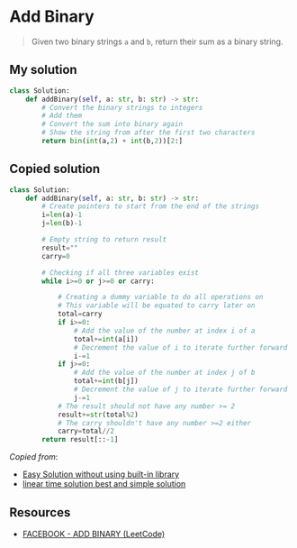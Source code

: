 # Add Binary

> Given two binary strings `a` and `b`, return their sum as a binary string.

## My solution

```python
class Solution:
    def addBinary(self, a: str, b: str) -> str:
        # Convert the binary strings to integers
        # Add them
        # Convert the sum into binary again
        # Show the string from after the first two characters
        return bin(int(a,2) + int(b,2))[2:]
```

## Copied solution

```python
class Solution:
    def addBinary(self, a: str, b: str) -> str:
        # Create pointers to start from the end of the strings
        i=len(a)-1
        j=len(b)-1

        # Empty string to return result
        result=""
        carry=0

        # Checking if all three variables exist
        while i>=0 or j>=0 or carry:

            # Creating a dummy variable to do all operations on
            # This variable will be equated to carry later on
            total=carry
            if i>=0:
                # Add the value of the number at index i of a
                total+=int(a[i])
                # Decrement the value of i to iterate further forward
                i-=1
            if j>=0:
                # Add the value of the number at index j of b
                total+=int(b[j])
                # Decrement the value of j to iterate further forward
                j-=1
            # The result should not have any number >= 2
            result+=str(total%2)
            # The carry shouldn't have any number >=2 either
            carry=total//2
        return result[::-1]
```

*Copied from*:
- [Easy Solution without using built-in library](https://leetcode.com/problems/add-binary/discuss/1405919/Easy-Solution-without-using-built-in-library)
- [linear time solution best and simple solution](https://leetcode.com/problems/add-binary/discuss/1456200/python3-c%2B%2B-linear-time-solution-best-and-simple-solution)

## Resources
- [FACEBOOK - ADD BINARY (LeetCode)](https://www.youtube.com/watch?v=tRpusgdZxrE)
